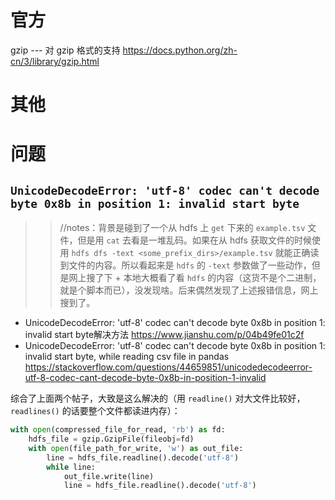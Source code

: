
# 官方

gzip --- 对 gzip 格式的支持 https://docs.python.org/zh-cn/3/library/gzip.html

# 其他

# 问题

## `UnicodeDecodeError: 'utf-8' codec can't decode byte 0x8b in position 1: invalid start byte`
>> //notes：背景是碰到了一个从 hdfs 上 `get` 下来的 `example.tsv` 文件，但是用 `cat` 去看是一堆乱码。如果在从 hdfs 获取文件的时候使用 `hdfs dfs -text <some_prefix_dirs>/example.tsv` 就能正确读到文件的内容。所以看起来是 `hdfs` 的 `-text` 参数做了一些动作，但是网上搜了下 + 本地大概看了看 `hdfs` 的内容（这货不是个二进制，就是个脚本而已），没发现啥。后来偶然发现了上述报错信息，网上搜到了。

- UnicodeDecodeError: 'utf-8' codec can't decode byte 0x8b in position 1: invalid start byte解决方法 https://www.jianshu.com/p/04b49fe01c2f
- UnicodeDecodeError: 'utf-8' codec can't decode byte 0x8b in position 1: invalid start byte, while reading csv file in pandas https://stackoverflow.com/questions/44659851/unicodedecodeerror-utf-8-codec-cant-decode-byte-0x8b-in-position-1-invalid

综合了上面两个帖子，大致是这么解决的（用 `readline()` 对大文件比较好，`readlines()` 的话要整个文件都读进内存）：
```py
with open(compressed_file_for_read, 'rb') as fd:
    hdfs_file = gzip.GzipFile(fileobj=fd)
    with open(file_path_for_write, 'w') as out_file:
        line = hdfs_file.readline().decode('utf-8')
        while line:
            out_file.write(line)
            line = hdfs_file.readline().decode('utf-8')
```
